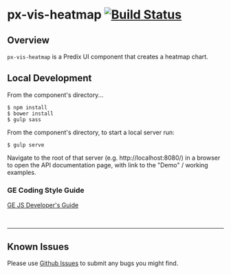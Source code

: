 # px-vis-heatmap [![Build Status](https://travis-ci.org/vaadin/px-vis-heatmap.svg?branch=master)](https://travis-ci.org/vaadin/px-vis-heatmap)

## Overview

`px-vis-heatmap` is a Predix UI component that creates a heatmap chart.

## Local Development

From the component's directory...

```
$ npm install
$ bower install
$ gulp sass
```

From the component's directory, to start a local server run:

```
$ gulp serve
```

Navigate to the root of that server (e.g. http://localhost:8080/) in a browser to open the API documentation page, with link to the "Demo" / working examples.

### GE Coding Style Guide
[GE JS Developer's Guide](https://github.com/GeneralElectric/javascript)

<br />
<hr />

## Known Issues

Please use [Github Issues](https://github.com/vaadin/px-vis-heatmap/issues) to submit any bugs you might find.
